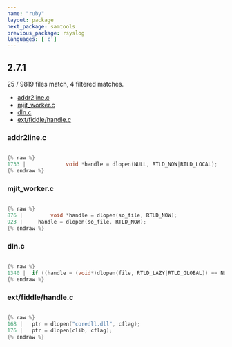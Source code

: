 ```yaml
---
name: "ruby"
layout: package
next_package: samtools
previous_package: rsyslog
languages: ['c']
---
```

## 2.7.1
25 / 9819 files match, 4 filtered matches.

 - [addr2line.c](#addr2linec)
 - [mjit_worker.c](#mjit_workerc)
 - [dln.c](#dlnc)
 - [ext/fiddle/handle.c](#extfiddlehandlec)

### addr2line.c

```c

{% raw %}
1733 |             void *handle = dlopen(NULL, RTLD_NOW|RTLD_LOCAL);
{% endraw %}

```
### mjit_worker.c

```c

{% raw %}
876 |         void *handle = dlopen(so_file, RTLD_NOW);
923 |     handle = dlopen(so_file, RTLD_NOW);
{% endraw %}

```
### dln.c

```c

{% raw %}
1340 | 	if ((handle = (void*)dlopen(file, RTLD_LAZY|RTLD_GLOBAL)) == NULL) {
{% endraw %}

```
### ext/fiddle/handle.c

```c

{% raw %}
168 | 	ptr = dlopen("coredll.dll", cflag);
176 | 	ptr = dlopen(clib, cflag);
{% endraw %}

```
